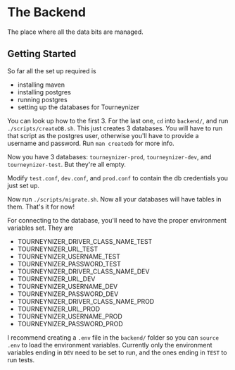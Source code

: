 # The Backend

The place where all the data bits are managed.

## Getting Started

So far all the set up required is

* installing maven
* installing postgres
* running postgres
* setting up the databases for Tourneynizer

You can look up how to the first 3. For the last one, `cd` into `backend/`, and run `./scripts/createDB.sh`. This just creates 3 databases. You will have to run that script as the postgres user, otherwise you'll have to provide a username and password. Run `man createdb` for more info.

Now you have 3 databases: `tourneynizer-prod`, `tourneynizer-dev`, and `tourneynizer-test`. But they're all empty.

Modify `test.conf`, `dev.conf`, and `prod.conf` to contain the db credentials you just set up.

Now run `./scripts/migrate.sh`. Now all your databases will have tables in them. That's it for now!

For connecting to the database, you'll need to have the proper environment variables set. They are 

- TOURNEYNIZER_DRIVER_CLASS_NAME_TEST
- TOURNEYNIZER_URL_TEST
- TOURNEYNIZER_USERNAME_TEST
- TOURNEYNIZER_PASSWORD_TEST
- TOURNEYNIZER_DRIVER_CLASS_NAME_DEV
- TOURNEYNIZER_URL_DEV
- TOURNEYNIZER_USERNAME_DEV
- TOURNEYNIZER_PASSWORD_DEV
- TOURNEYNIZER_DRIVER_CLASS_NAME_PROD
- TOURNEYNIZER_URL_PROD
- TOURNEYNIZER_USERNAME_PROD
- TOURNEYNIZER_PASSWORD_PROD

I recommend creating a `.env` file in the `backend/` folder so you can `source .env` to load the environment variables. Currently only the environment variables ending in `DEV` need to be set to run, and the ones ending in `TEST` to run tests.
